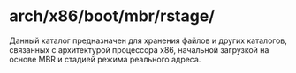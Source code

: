 # arch/x86/boot/mbr/rstage/

Данный каталог предназначен для хранения файлов и других каталогов, связанных с архитектурой процессора x86, начальной
загрузкой на основе MBR и стадией режима реального адреса.
